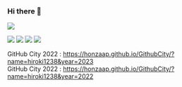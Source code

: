 ### Hi there 👋

![](https://komarev.com/ghpvc/?username=hiroki1238&color=721584&style=for-the-badge	)

![](http://github-profile-summary-cards.vercel.app/api/cards/repos-per-language?username=hiroki1238&theme=github_dark)
![](http://github-profile-summary-cards.vercel.app/api/cards/most-commit-language?username=hiroki1238&theme=github_dark)
![](http://github-profile-summary-cards.vercel.app/api/cards/stats?username=hiroki1238&theme=github_dark)
![](http://github-profile-summary-cards.vercel.app/api/cards/productive-time?username=hiroki1238&theme=github_dark&utcOffset=8)

GitHub City 2022 : https://honzaap.github.io/GithubCity/?name=hiroki1238&year=2023<br />
GitHub City 2022 : https://honzaap.github.io/GithubCity/?name=hiroki1238&year=2022

<!--
**hiroki1238/hiroki1238** is a ✨ _special_ ✨ repository because its `README.md` (this file) appears on your GitHub profile.

Here are some ideas to get you started:

- 🔭 I’m currently working on ...
- 🌱 I’m currently learning ...
- 👯 I’m looking to collaborate on ...
- 🤔 I’m looking for help with ...
- 💬 Ask me about ...
- 📫 How to reach me: ...
- 😄 Pronouns: ...
- ⚡ Fun fact: ...
-->
